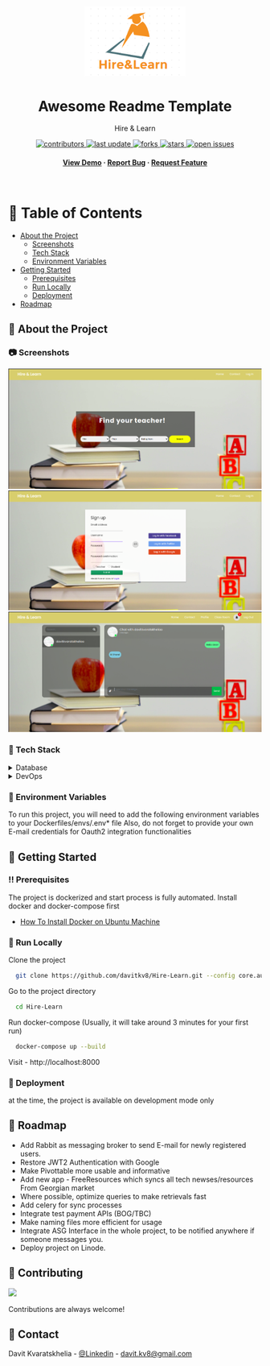 <!--
Hey, thanks for using the awesome-readme-template template.  
If you have any enhancements, then fork this project and create a pull request 
or just open an issue with the label "enhancement".

Don't forget to give this project a star for additional support ;)
Maybe you can mention me or this repo in the acknowledgements too
-->
<div align="center">

  <img src="blog/static/blog/images/logo.png" alt="logo" width="200" height="auto" />
  <h1>Awesome Readme Template</h1>
  
  <p>
    Hire & Learn
  </p>
  
  
<!-- Badges -->
<p>
  <a href="https://github.com/davitkv8/Hire-Learn/graphs/contributors">
    <img src="https://img.shields.io/github/contributors/davitkv8/Hire-Learn" alt="contributors" />
  </a>
  <a href="">
    <img src="https://img.shields.io/github/last-commit/davitkv8/Hire-Learn" alt="last update" />
  </a>
  <a href="https://github.com/davitkv8/Hire-Learn/network/members">
    <img src="https://img.shields.io/github/forks/davitkv8/Hire-Learn" alt="forks" />
  </a>
  <a href="https://github.com/davitkv8/Hire-Learn/stargazers">
    <img src="https://img.shields.io/github/stars/davitkv8/Hire-Learn" alt="stars" />
  </a>
  <a href="https://github.com/davitkv8/Hire-Learn/issues/">
    <img src="https://img.shields.io/github/issues/davitkv8/Hire-Learn" alt="open issues" />
  </a>
</p>
   
<h4>
    <a href="https://hirelearn.edu.space">View Demo</a>
  <span> · </span>
    <a href="https://github.com/davitkv8/Hire-Learn/issues/">Report Bug</a>
  <span> · </span>
    <a href="https://github.com/davitkv8/Hire-Learn/issues/">Request Feature</a>
  </h4>
</div>

<br />

<!-- Table of Contents -->
# :notebook_with_decorative_cover: Table of Contents

- [About the Project](#star2-about-the-project)
  * [Screenshots](#camera-screenshots)
  * [Tech Stack](#space_invader-tech-stack)
  * [Environment Variables](#key-environment-variables)
- [Getting Started](#toolbox-getting-started)
  * [Prerequisites](#bangbang-prerequisites)
  * [Run Locally](#running-run-locally)
  * [Deployment](#triangular_flag_on_post-deployment)
- [Roadmap](#compass-roadmap)

  

<!-- About the Project -->
## :star2: About the Project


<!-- Screenshots -->
### :camera: Screenshots

<div align="center"> 
  <img src="general_assets/main_page.png" alt="main_page" />
  <img src="general_assets/signup.png" alt="signup" />
  <img src="general_assets/asgi_chatroom.png" alt="asgi_chatroom" />
</div>


<!-- TechStack -->
### :space_invader: Tech Stack

<details>
<summary>Database</summary>
  <ul>
    <li><a href="https://www.postgresql.org/">PostgreSQL</a></li>
    <li><a href="https://redis.io/">Redis</a></li>
    <li><a href="https://www.mongodb.com/">MongoDB</a></li>
  </ul>
</details>

<details>
<summary>DevOps</summary>
  <ul>
    <li><a href="https://www.docker.com/">Docker</a></li>
  </ul>
</details>


<!-- Env Variables -->
### :key: Environment Variables

To run this project, you will need to add the following environment variables to your Dockerfiles/envs/.env* file
Also, do not forget to provide your own E-mail credentials for Oauth2 integration functionalities

<!-- Getting Started -->
## 	:toolbox: Getting Started

<!-- Prerequisites -->
### :bangbang: Prerequisites

The project is dockerized and start process is fully automated.
Install docker and docker-compose first

<ul>
<li>
<a 
href="https://www.digitalocean.com/community/tutorials/how-to-install-and-use-docker-compose-on-ubuntu-22-04">How To Install Docker on Ubuntu Machine
</a>
</li>
</ul>


<!-- Run Locally -->
### :running: Run Locally

Clone the project

```bash
  git clone https://github.com/davitkv8/Hire-Learn.git --config core.autocrlf=false
```

Go to the project directory

```bash
  cd Hire-Learn
```

Run docker-compose (Usually, it will take around 3 minutes for your first run)

```bash
  docker-compose up --build
```

Visit - http://localhost:8000


<!-- Deployment -->
### :triangular_flag_on_post: Deployment

at the time, the project is available on development mode only


<!-- Roadmap -->
## :compass: Roadmap

- Add Rabbit as messaging broker to send E-mail for newly registered users.
- Restore JWT2 Authentication with Google
- Make Pivottable more usable and informative 
- Add new app - FreeResources which syncs all tech newses/resources From Georgian market
- Where possible, optimize queries to make retrievals fast
- Add celery for sync processes
- Integrate test payment APIs (BOG/TBC)
- Make naming files more efficient for usage
- Integrate ASG Interface in the whole project, to be notified anywhere if someone messages you.
- Deploy project on Linode.



<!-- Contributing -->
## :wave: Contributing

<a href="https://github.com/davitkv8/Hire-Learn/graphs/contributors">
  <img src="https://contrib.rocks/image?repo=davitkv8/Hire-Learn" />
</a>


Contributions are always welcome!

<!-- Contact -->
## :handshake: Contact

Davit Kvaratskhelia - [@Linkedin](https://www.linkedin.com/in/davit-kvaratskhelia/) - davit.kv8@gmail.com

